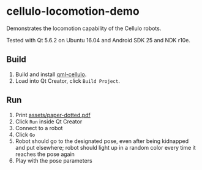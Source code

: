 cellulo-locomotion-demo
=======================

Demonstrates the locomotion capability of the Cellulo robots.

Tested with Qt 5.6.2 on Ubuntu 16.04 and Android SDK 25 and NDK r10e.

Build
-----

1. Build and install [qml-cellulo](../../).
1. Load into Qt Creator, click `Build Project`.

Run
---

1. Print [assets/paper-dotted.pdf](assets/paper-dotted.pdf)
1. Click `Run` inside Qt Creator
1. Connect to a robot
1. Click `Go`
1. Robot should go to the designated pose, even after being kidnapped and put elsewhere; robot should light up in a random color every time it reaches the pose again
1. Play with the pose parameters
